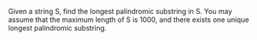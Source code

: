 Given a string S, find the longest palindromic substring in S. You may assume that the maximum length of S is 1000, and there exists one unique longest palindromic substring.
